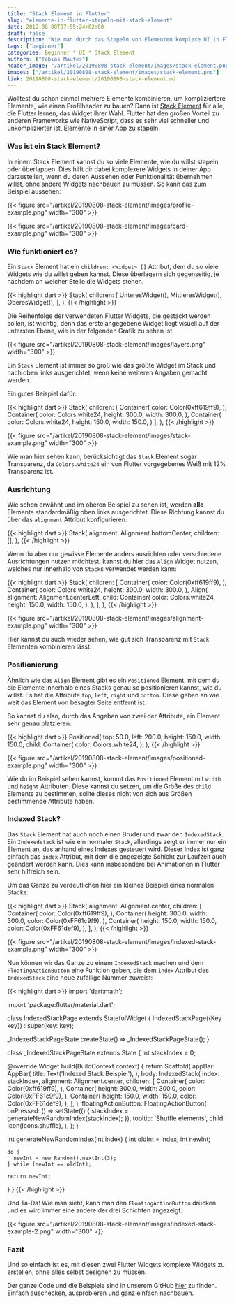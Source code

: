 ```yaml
---
title: "Stack Element in Flutter"
slug: "elemente-in-flutter-stapeln-mit-stack-element" 
date: 2019-08-08T07:55:24+02:00
draft: false
description: "Wie man durch das Stapeln von Elementen komplexe UI in Flutter darstellen kann"
tags: ["beginner"]
categories: Beginner * UI * Stack Element
authors: ["Tobias Mautes"]
header_image: "/artikel/20190808-stack-element/images/stack-element.png"
images: ["/artikel/20190808-stack-element/images/stack-element.png"]
link: 20190808-stack-element/20190808-stack-element.md
---
```


<div class="links">Wolltest du schon einmal mehrere Elemente kombinieren, um kompliziertere Elemente, wie einen Profilheader zu bauen? Dann ist <a href="https://api.flutter.dev/flutter/widgets/Stack-class.html" target="_blank" rel="noopener">Stack Element</a> für alle, die Flutter lernen, das Widget ihrer Wahl. Flutter hat den großen Vorteil zu anderen Frameworks wie NativeScript, dass es sehr viel schneller und unkomplizierter ist, Elemente in einer App zu stapeln.</div>


### Was ist ein Stack Element?

In einem Stack Element kannst du so viele Elemente, wie du willst stapeln oder überlappen. Dies hilft dir dabei komplexere Widgets in deiner App darzustellen, wenn du deren Aussehen oder Funktionalität übernehmen willst, ohne andere Widgets nachbauen zu müssen. So kann das zum Beispiel aussehen:

{{< figure src="/artikel/20190808-stack-element/images/profile-example.png" width="300" >}}

{{< figure src="/artikel/20190808-stack-element/images/card-example.png" width="300" >}}

### Wie funktioniert es?

Ein `Stack` Element hat ein `children: <Widget> []` Attribut, dem du so viele Widgets wie du willst geben kannst. Diese überlagern sich gegenseitig, je nachdem an welcher Stelle die Widgets stehen.

{{< highlight dart >}}
Stack(
  children: <Widget>[
    UnteresWidget(),
    MittleresWidget(),
    OberesWidget(),
  ],
),
{{< /highlight >}}

Die Reihenfolge der verwendeten Flutter Widgets, die gestackt werden sollen, ist wichtig, denn das erste angegebene Widget liegt visuell auf der untersten Ebene, wie in der folgenden Grafik zu sehen ist:

{{< figure src="/artikel/20190808-stack-element/images/layers.png" width="300" >}}

Ein `Stack` Element ist immer so groß wie das größte Widget im Stack und nach oben links ausgerichtet, wenn keine weiteren Angaben gemacht werden.

Ein gutes Beispiel dafür:

{{< highlight dart >}}
Stack(
  children: <Widget>[
    Container(
      color: Color(0xff619ff9),
    ),
    Container(
      color: Colors.white24,
      height: 300.0,
      width: 300.0,
    ),
    Container(
      color: Colors.white24,
      height: 150.0,
      width: 150.0,
    )
  ],
),
{{< /highlight >}}

{{< figure src="/artikel/20190808-stack-element/images/stack-example.png" width="300" >}}

Wie man hier sehen kann, berücksichtigt das `Stack` Element sogar Transparenz, da `Colors.white24` ein von Flutter vorgegebenes Weiß mit 12% Transparenz ist.

### Ausrichtung

Wie schon erwähnt und im oberen Beispiel zu sehen ist, werden <b>alle</b> Elemente standardmäßig oben links ausgerichtet. Diese Richtung kannst du über das  `alignment` Attribut konfigurieren:

{{< highlight dart >}}
Stack(
  alignment: Alignment.bottomCenter,
  children: <Widget>[],
),
{{< /highlight >}}

Wenn du aber nur gewisse Elemente anders ausrichten oder verschiedene Ausrichtungen nutzen möchtest, kannst du hier das `Align` Widget nutzen, welches nur innerhalb von `Stack`s verwendet werden kann:

{{< highlight dart >}}
Stack(
  children: <Widget>[
    Container(
      color: Color(0xff619ff9),
    ),
    Container(
      color: Colors.white24,
      height: 300.0,
      width: 300.0,
    ),
    Align(
      alignment: Alignment.centerLeft,
      child: Container(
        color: Colors.white24,
        height: 150.0,
        width: 150.0,
      ),
    ),
  ],
),
{{< /highlight >}}

{{< figure src="/artikel/20190808-stack-element/images/alignment-example.png" width="300" >}}

Hier kannst du auch wieder sehen, wie gut sich Transparenz mit `Stack` Elementen kombinieren lässt.

### Positionierung

Ähnlich wie das `Align` Element gibt es ein `Positioned` Element, mit dem du die Elemente innerhalb eines Stacks genau so positionieren kannst, wie du willst. Es hat die Attribute `top`, `left`, `right` und `bottom`. Diese geben an wie weit das Element von besagter Seite entfernt ist.

So kannst du also, durch das Angeben von zwei der Attribute, ein Element sehr genau platzieren:

{{< highlight dart >}}
Positioned(
  top: 50.0,
  left: 200.0,
  height: 150.0,
  width: 150.0,
  child: Container(
    color: Colors.white24,
  ),
),
{{< /highlight >}}

{{< figure src="/artikel/20190808-stack-element/images/positioned-example.png" width="300" >}}

Wie du im Beispiel sehen kannst, kommt das `Positioned` Element mit `width` und `height` Attributen. Diese kannst du setzen, um die Größe des `child` Elements zu bestimmen, sollte dieses nicht von sich aus Größen bestimmende Attribute haben.

### Indexed Stack?

Das `Stack` Element hat auch noch einen Bruder und zwar den `IndexedStack`. Ein `Indexedstack` ist wie ein normaler `Stack`, allerdings zeigt er immer nur ein Element an, das anhand eines Indexes gesteuert wird. Dieser Index ist ganz einfach das `index` Attribut, mit dem die angezeigte Schicht zur Laufzeit auch geändert werden kann. Dies kann insbesondere bei Animationen in Flutter sehr hilfreich sein.

Um das Ganze zu verdeutlichen hier ein kleines Beispiel eines normalen Stacks:

{{< highlight dart >}}
Stack(
  alignment: Alignment.center,
  children: <Widget>[
    Container(
      color: Color(0xff619ff9),
    ),
    Container(
      height: 300.0,
      width: 300.0,
      color: Color(0xFF61c9f9),
    ),
    Container(
      height: 150.0,
      width: 150.0,
      color: Color(0xFF61def9),
    ),
  ],
),
{{< /highlight >}}

{{< figure src="/artikel/20190808-stack-element/images/indexed-stack-example.png" width="300" >}}

Nun können wir das Ganze zu einem `IndexedStack` machen und dem `FloatingActionButton` eine Funktion geben, die dem `index` Attribut des  `IndexedStack` eine neue zufällige Nummer zuweist:

{{< highlight dart >}}
import 'dart:math';

import 'package:flutter/material.dart';

class IndexedStackPage extends StatefulWidget {
  IndexedStackPage({Key key}) : super(key: key);

  _IndexedStackPageState createState() => _IndexedStackPageState();
}

class _IndexedStackPageState extends State<IndexedStackPage> {
  int stackIndex = 0;

  @override
  Widget build(BuildContext context) {
    return Scaffold(
      appBar: AppBar(
        title: Text('Indexed Stack Beispiel'),
      ),
      body: IndexedStack(
        index: stackIndex,
        alignment: Alignment.center,
        children: <Widget>[
          Container(
            color: Color(0xff619ff9),
          ),
          Container(
            height: 300.0,
            width: 300.0,
            color: Color(0xFF61c9f9),
          ),
          Container(
            height: 150.0,
            width: 150.0,
            color: Color(0xFF61def9),
          ),
        ],
      ),
      floatingActionButton: FloatingActionButton(
        onPressed: () => setState(() {
          stackIndex = generateNewRandomIndex(stackIndex);
        }),
        tooltip: 'Shuffle elements',
        child: Icon(Icons.shuffle),
      ),
    );
  }

  int generateNewRandomIndex(int index) {
    int oldInt = index;
    int newInt;

    do {
      newInt = new Random().nextInt(3);
    } while (newInt == oldInt);

    return newInt;
  }
}
{{< /highlight >}}

Und Ta-Da! Wie man sieht, kann man den `FloatingActionButton` drücken und es wird immer eine andere der drei Schichten angezeigt:

{{< figure src="/artikel/20190808-stack-element/images/indexed-stack-example-2.png" width="300" >}}

### Fazit

Und so einfach ist es, mit diesen zwei Flutter Widgets komplexe Widgets zu erstellen, ohne alles selbst designen zu müssen. 

Der ganze Code und die Beispiele sind in unserem GitHub [hier](https://github.com/coodoo-io/flutter-stack) zu finden. Einfach auschecken, ausprobieren und ganz einfach nachbauen.